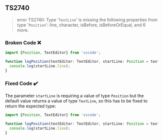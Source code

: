 ## TS2740

> error TS2740: Type '`TextLine`' is missing the following properties from type '`Position`': line, character, isBefore, isBeforeOrEqual, and 6 more.

### Broken Code ❌

```ts
import {Position, TextEditor} from 'vscode';

function logPosition(textEditor: TextEditor, startLine: Position = textEditor.document.lineAt(0)) {
  console.log(startLine.line);
}
```

### Fixed Code ✔️

The parameter `startLine` is requiring a value of type `Position` but the default value returns a value of type `TextLine`, so this has to be fixed to return the expected type:

```ts
import {Position, TextEditor} from 'vscode';

function logPosition(textEditor: TextEditor, startLine: Position = textEditor.document.lineAt(0).range.start) {
  console.log(startLine.line);
}
```
